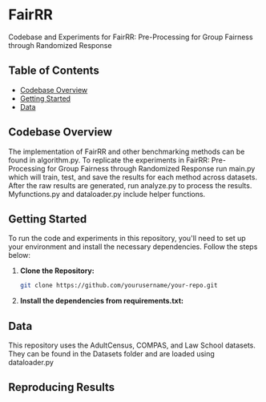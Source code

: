 # FairRR
Codebase and Experiments for FairRR: Pre-Processing for Group Fairness through Randomized Response

## Table of Contents

- [Codebase Overview](#codebase-overview)
- [Getting Started](#getting-started)
- [Data](#data)


## Codebase Overview
The implementation of FairRR and other benchmarking methods can be found in algorithm.py. To replicate the experiments in FairRR: Pre-Processing for Group Fairness through Randomized Response run main.py which will train, test, and save the results for each method across datasets. After the raw results are generated, run analyze.py to process the results. Myfunctions.py and dataloader.py include helper functions.

## Getting Started

To run the code and experiments in this repository, you'll need to set up your environment and install the necessary dependencies. Follow the steps below:

1. **Clone the Repository:**
  
   ```bash
   git clone https://github.com/yourusername/your-repo.git

2. **Install the dependencies from requirements.txt:**
## Data

This repository uses the AdultCensus, COMPAS, and Law School datasets. They can be found in the Datasets folder and are loaded using dataloader.py

## Reproducing Results

